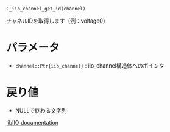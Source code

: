 ```
C_iio_channel_get_id(channel)
```

チャネルIDを取得します（例：voltage0）

# パラメータ

  * `channel::Ptr{iio_channel}` : iio_channel構造体へのポインタ

# 戻り値

  * NULLで終わる文字列

[libIIO documentation](https://analogdevicesinc.github.io/libiio/master/libiio/group__Channel.html#gafda1782de4655905ad08a40492f3dc64)
